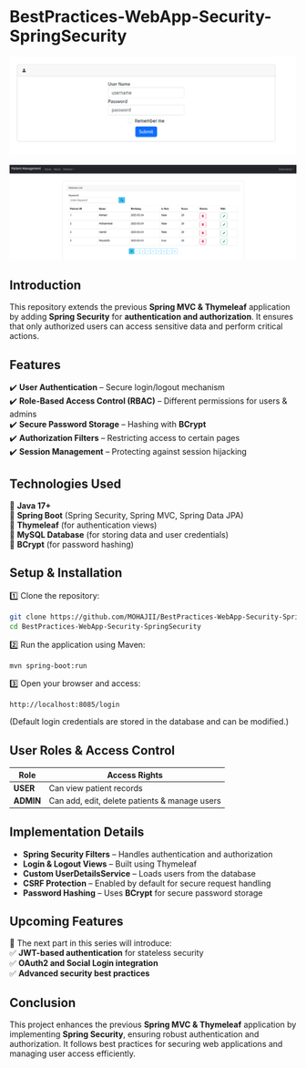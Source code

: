 # **BestPractices-WebApp-Security-SpringSecurity**  
![Application Screenshot](pictures/security-login.png)  

![Application Screenshot](pictures/patientManagement.png)  


## **Introduction**  
This repository extends the previous **Spring MVC & Thymeleaf** application by adding **Spring Security** for **authentication and authorization**. It ensures that only authorized users can access sensitive data and perform critical actions.  

## **Features**  
✔️ **User Authentication** – Secure login/logout mechanism  
✔️ **Role-Based Access Control (RBAC)** – Different permissions for users & admins  
✔️ **Secure Password Storage** – Hashing with **BCrypt**  
✔️ **Authorization Filters** – Restricting access to certain pages  
✔️ **Session Management** – Protecting against session hijacking  

## **Technologies Used**  
🔹 **Java 17+**  
🔹 **Spring Boot** (Spring Security, Spring MVC, Spring Data JPA)  
🔹 **Thymeleaf** (for authentication views)  
🔹 **MySQL Database** (for storing data and user credentials)  
🔹 **BCrypt** (for password hashing)  

## **Setup & Installation**  
1️⃣ Clone the repository:  
```sh  
git clone https://github.com/MOHAJII/BestPractices-WebApp-Security-SpringSecurity.git  
cd BestPractices-WebApp-Security-SpringSecurity  
```  

2️⃣ Run the application using Maven:  
```sh  
mvn spring-boot:run  
```  

3️⃣ Open your browser and access:  
```
http://localhost:8085/login
```  
(Default login credentials are stored in the database and can be modified.)  

## **User Roles & Access Control**  
| Role  | Access Rights |
|--------|-----------------------------|
| **USER**  | Can view patient records |
| **ADMIN**  | Can add, edit, delete patients & manage users |

## **Implementation Details**
- **Spring Security Filters** – Handles authentication and authorization  
- **Login & Logout Views** – Built using Thymeleaf  
- **Custom UserDetailsService** – Loads users from the database  
- **CSRF Protection** – Enabled by default for secure request handling  
- **Password Hashing** – Uses **BCrypt** for secure password storage  

## **Upcoming Features**  
📌 The next part in this series will introduce:  
✅ **JWT-based authentication** for stateless security  
✅ **OAuth2 and Social Login integration**  
✅ **Advanced security best practices**  

## **Conclusion**  
This project enhances the previous **Spring MVC & Thymeleaf** application by implementing **Spring Security**, ensuring robust authentication and authorization. It follows best practices for securing web applications and managing user access efficiently.  
